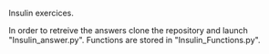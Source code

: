 Insulin exercices.

In order to retreive the answers clone the repository and launch "Insulin_answer.py".
Functions are stored in "Insulin_Functions.py".
